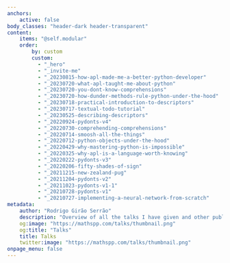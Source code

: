 ```yaml
---
anchors:
    active: false
body_classes: "header-dark header-transparent"
content:
    items: "@self.modular"
    order:
        by: custom
        custom:
          - "_hero"
          - "_invite-me"
          - "_20230815-how-apl-made-me-a-better-python-developer"
          - "_20230720-what-apl-taught-me-about-python"
          - "_20230720-you-dont-know-comprehensions"
          - "_20230720-how-dunder-methods-rule-python-under-the-hood"
          - "_20230718-practical-introduction-to-descriptors"
          - "_20230717-textual-todo-tutorial"
          - "_20230525-describing-descriptors"
          - "_20220924-pydonts-v4"
          - "_20220730-comprehending-comprehensions"
          - "_20220714-smoosh-all-the-things"
          - "_20220712-python-objects-under-the-hood"
          - "_20220429-why-mastering-python-is-impossible"
          - "_20220325-why-apl-is-a-language-worth-knowing"
          - "_20220222-pydonts-v3"
          - "_20220206-fifty-shades-of-sign"
          - "_20211215-new-zealand-pug"
          - "_20211204-pydonts-v2"
          - "_20211023-pydonts-v1-1"
          - "_20210728-pydonts-v1"
          - "_20210727-implementing-a-neural-network-from-scratch"
metadata:
    author: "Rodrigo Girão Serrão"
    description: "Overview of all the talks I have given and other public speaking appearances."
    og:image: "https://mathspp.com/talks/thumbnail.png"
    og:title: "Talks"
    title: Talks
    twitter:image: "https://mathspp.com/talks/thumbnail.png"
onpage_menu: false
---
```

